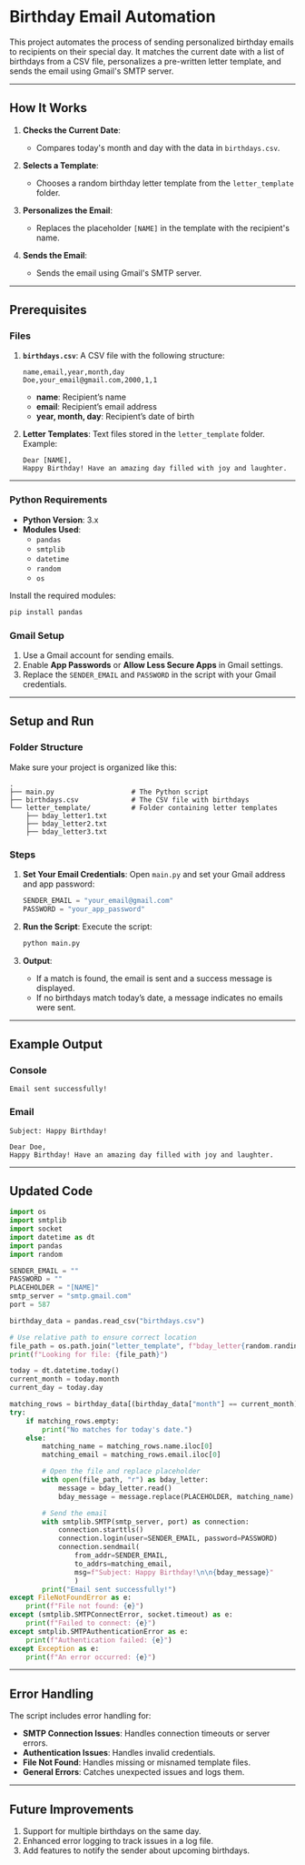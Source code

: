 
# Birthday Email Automation

This project automates the process of sending personalized birthday emails to recipients on their special day. It matches the current date with a list of birthdays from a CSV file, personalizes a pre-written letter template, and sends the email using Gmail's SMTP server.

---

## How It Works

1. **Checks the Current Date**:
   - Compares today's month and day with the data in `birthdays.csv`.

2. **Selects a Template**:
   - Chooses a random birthday letter template from the `letter_template` folder.

3. **Personalizes the Email**:
   - Replaces the placeholder `[NAME]` in the template with the recipient's name.

4. **Sends the Email**:
   - Sends the email using Gmail's SMTP server.

---

## Prerequisites

### Files

1. **`birthdays.csv`**: A CSV file with the following structure:
   ```
   name,email,year,month,day
   Doe,your_email@gmail.com,2000,1,1
   ```

   - **name**: Recipient’s name
   - **email**: Recipient’s email address
   - **year, month, day**: Recipient’s date of birth

2. **Letter Templates**: Text files stored in the `letter_template` folder. Example:
   ```
   Dear [NAME],
   Happy Birthday! Have an amazing day filled with joy and laughter.
   ```

---

### Python Requirements

- **Python Version**: 3.x
- **Modules Used**:
  - `pandas`
  - `smtplib`
  - `datetime`
  - `random`
  - `os`

Install the required modules:
```bash
pip install pandas
```

### Gmail Setup

1. Use a Gmail account for sending emails.
2. Enable **App Passwords** or **Allow Less Secure Apps** in Gmail settings.
3. Replace the `SENDER_EMAIL` and `PASSWORD` in the script with your Gmail credentials.

---

## Setup and Run

### Folder Structure
Make sure your project is organized like this:
```
.
├── main.py                   # The Python script
├── birthdays.csv             # The CSV file with birthdays
└── letter_template/          # Folder containing letter templates
    ├── bday_letter1.txt
    ├── bday_letter2.txt
    ├── bday_letter3.txt
```

### Steps

1. **Set Your Email Credentials**:
   Open `main.py` and set your Gmail address and app password:
   ```python
   SENDER_EMAIL = "your_email@gmail.com"
   PASSWORD = "your_app_password"
   ```

2. **Run the Script**:
   Execute the script:
   ```bash
   python main.py
   ```

3. **Output**:
   - If a match is found, the email is sent and a success message is displayed.
   - If no birthdays match today’s date, a message indicates no emails were sent.

---

## Example Output

### Console
```
Email sent successfully!
```

### Email
```
Subject: Happy Birthday!

Dear Doe,
Happy Birthday! Have an amazing day filled with joy and laughter.
```

---

## Updated Code

```python
import os
import smtplib
import socket
import datetime as dt
import pandas
import random

SENDER_EMAIL = ""
PASSWORD = ""
PLACEHOLDER = "[NAME]"
smtp_server = "smtp.gmail.com"
port = 587

birthday_data = pandas.read_csv("birthdays.csv")

# Use relative path to ensure correct location
file_path = os.path.join("letter_template", f"bday_letter{random.randint(1, 3)}.txt")
print(f"Looking for file: {file_path}")

today = dt.datetime.today()
current_month = today.month
current_day = today.day

matching_rows = birthday_data[(birthday_data["month"] == current_month) & (birthday_data["day"] == current_day)]
try:
    if matching_rows.empty:
        print("No matches for today's date.")
    else:
        matching_name = matching_rows.name.iloc[0]
        matching_email = matching_rows.email.iloc[0]

        # Open the file and replace placeholder
        with open(file_path, "r") as bday_letter:
            message = bday_letter.read()
            bday_message = message.replace(PLACEHOLDER, matching_name)

        # Send the email
        with smtplib.SMTP(smtp_server, port) as connection:
            connection.starttls()
            connection.login(user=SENDER_EMAIL, password=PASSWORD)
            connection.sendmail(
                from_addr=SENDER_EMAIL,
                to_addrs=matching_email,
                msg=f"Subject: Happy Birthday!\n\n{bday_message}"
                )
        print("Email sent successfully!")
except FileNotFoundError as e:
    print(f"File not found: {e}")
except (smtplib.SMTPConnectError, socket.timeout) as e:
    print(f"Failed to connect: {e}")
except smtplib.SMTPAuthenticationError as e:
    print(f"Authentication failed: {e}")
except Exception as e:
    print(f"An error occurred: {e}")

```

---

## Error Handling

The script includes error handling for:
- **SMTP Connection Issues**: Handles connection timeouts or server errors.
- **Authentication Issues**: Handles invalid credentials.
- **File Not Found**: Handles missing or misnamed template files.
- **General Errors**: Catches unexpected issues and logs them.

---

## Future Improvements

1. Support for multiple birthdays on the same day.
2. Enhanced error logging to track issues in a log file.
3. Add features to notify the sender about upcoming birthdays.

